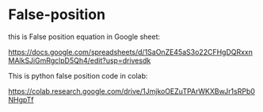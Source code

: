 # False-position 
this is False position equation in Google sheet:

https://docs.google.com/spreadsheets/d/1SaOnZE45aS3o22CFHgDQRxxnMAlkSJiGmRgclpD5Qh4/edit?usp=drivesdk

This is python false position code in colab:

https://colab.research.google.com/drive/1JmjkoOEZuTPArWKXBwJr1sRPb0NHgpTf
